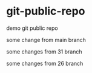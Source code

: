 # git-public-repo
demo git public repo

some change from main branch

some changes from 31 branch

some changes from 26 branch
